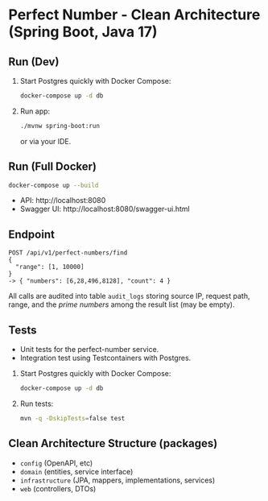 # Perfect Number - Clean Architecture (Spring Boot, Java 17)

## Run (Dev)
1. Start Postgres quickly with Docker Compose:
   ```bash
   docker-compose up -d db
   ```
2. Run app:
   ```bash
   ./mvnw spring-boot:run
   ```
   or via your IDE.

## Run (Full Docker)
```bash
docker-compose up --build
```
- API: http://localhost:8080
- Swagger UI: http://localhost:8080/swagger-ui.html

## Endpoint
```
POST /api/v1/perfect-numbers/find
{
  "range": [1, 10000]
}
-> { "numbers": [6,28,496,8128], "count": 4 }
```

All calls are audited into table `audit_logs` storing source IP, request path, range, and the *prime numbers* among the result list (may be empty).

## Tests
- Unit tests for the perfect-number service.
- Integration test using Testcontainers with Postgres.
1. Start Postgres quickly with Docker Compose:
   ```bash
   docker-compose up -d db
   ```
2. Run tests:
    ```bash
    mvn -q -DskipTests=false test
    ```

## Clean Architecture Structure (packages)
- `config` (OpenAPI, etc)
- `domain` (entities, service interface)
- `infrastructure` (JPA, mappers, implementations, services)
- `web` (controllers, DTOs)
